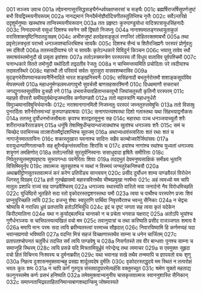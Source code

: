 001  सञ्जय उवाच
001a तद्देवनागासुरसिद्धसङ्घैर्गन्धर्वयक्षाप्सरसां च सङ्घैः
001c ब्रह्मर्षिराजर्षिसुपर्णजुष्टं बभौ वियद्विस्मयनीयरूपम्
002a नानद्यमानं निनदैर्मनोज्ञैर्वादित्रगीतस्तुतिभिश्च नृत्तैः
002c सर्वेऽन्तरिक्षे ददृशुर्मनुष्याः खस्थांश्च तान्विस्मयनीयरूपान्
003a ततः प्रहृष्टाः कुरुपाण्डुयोधा वादित्रपत्रायुधसिंहनादैः
003c निनादयन्तो वसुधां दिशश्च स्वनेन सर्वे द्विषतो निजघ्नुः
004a नानाश्वमातङ्गरथायुताकुलं वरासिशक्त्यृष्टिनिपातदुःसहम्
004c अभीरुजुष्टं हतदेहसङ्कुलं रणाजिरं लोहितरक्तमाबभौ
005a तथा प्रवृत्तेऽस्त्रभृतां पराभवे धनञ्जयश्चाधिरथिश्च सायकैः
005c दिशश्च सैन्यं च शितैरजिह्मगैः परस्परं प्रोर्णुवतुः स्म दंशितौ
006a ततस्त्वदीयाश्च परे च सायकैः कृतेऽन्धकारे विविदुर्न किञ्चन
006c भयात्तु तावेव रथौ समाश्रयंस्तमोनुदौ खे प्रसृता इवांशवः
007a ततोऽस्त्रमस्त्रेण परस्परस्य तौ विधूय वाताविव पूर्वपश्चिमौ
007c घनान्धकारे वितते तमोनुदौ यथोदितौ तद्वदतीव रेजतुः
008a न चाभिमन्तव्यमिति प्रचोदिताः परे त्वदीयाश्च तदावतस्थिरे
008c महारथौ तौ परिवार्य सर्वतः सुरासुरा वासवशम्बराविव
009a मृदङ्गभेरीपणवानकस्वनैर्निनादिते भारत शङ्खनिस्वनैः
009c ससिंहनादौ बभतुर्नरोत्तमौ शशाङ्कसूर्याविव मेघसम्प्लवे
010a महाधनुर्मण्डलमध्यगावुभौ सुवर्चसौ बाणसहस्ररश्मिनौ
010c दिधक्षमाणौ सचराचरं जगद्युगास्तसूर्याविव दुःसहौ रणे
011a उभावजेयावहितान्तकावुभौ जिघांसतुस्तौ कृतिनौ परस्परम्
011c महाहवे वीरवरौ समीयतुर्यथेन्द्रजम्भाविव कर्णपाण्डवौ
012a ततो महास्त्राणि महाधनुर्धरौ विमुञ्चमानाविषुभिर्भयानकैः
012c नराश्वनागानमितौ निजघ्नतुः परस्परं जघ्नतुरुत्तमेषुभिः
013a ततो विसस्रुः पुनरर्दिताः शरैर्नरोत्तमाभ्यां कुरुपाण्डवाश्रयाः
013c सनागपत्त्यश्वरथा दिशो गतास्तथा यथा सिंहभयाद्वनौकसः
014a ततस्तु दुर्योधनभोजसौबलाः कृपश्च शारद्वतसूनुना सह
014c महारथाः पञ्च धनञ्जयाच्युतौ शरैः शरीरान्तकरैरताडयन्
015a धनूंषि तेषामिषुधीन्हयान्ध्वजान्रथांश्च सूतांश्च धनञ्जयः शरैः
015c समं च चिच्छेद पराभिनच्च ताञ्शरोत्तमैर्द्वादशभिश्च सूतजम्
016a अथाभ्यधावंस्त्वरिताः शतं रथाः शतं च नागार्जुनमाततायिनः
016c शकास्तुखारा यवनाश्च सादिनः सहैव काम्बोजवरैर्जिघांसवः
017a वरायुधान्पाणिगतान्करैः सह क्षुरैर्न्यकृन्तंस्त्वरिताः शिरांसि च
017c हयांश्च नागांश्च रथांश्च युध्यतां धनञ्जयः शत्रुगणं तमक्षिणोत्
018a ततोऽन्तरिक्षे सुरतूर्यनिस्वनाः ससाधुवादा हृषितैः समीरिताः
018c निपेतुरप्युत्तमपुष्पवृष्टयः सुरूपगन्धाः पवनेरिताः शिवाः
019a तदद्भुतं देवमनुष्यसाक्षिकं समीक्ष्य भूतानि विसिष्मियुर्नृप
019c तवात्मजः सूतसुतश्च न व्यथां न विस्मयं जग्मतुरेकनिश्चयौ
020a अथाब्रवीद्द्रोणसुतस्तवात्मजं करं करेण प्रतिपीड्य सान्त्वयन्
020c प्रसीद दुर्योधन शाम्य पाण्डवैरलं विरोधेन धिगस्तु विग्रहम्
021a हतो गुरुर्ब्रह्मसमो महास्त्रवित्तथैव भीष्मप्रमुखा नरर्षभाः
021c अहं त्ववध्यो मम चापि मातुलः प्रशाधि राज्यं सह पाण्डवैश्चिरम्
022a धनञ्जयः स्थास्यति वारितो मया जनार्दनो नैव विरोधमिच्छति
022c युधिष्ठिरो भूतहिते सदा रतो वृकोदरस्तद्वशगस्तथा यमौ
023a त्वया च पार्थैश्च परस्परेण प्रजाः शिवं प्राप्नुयुरिच्छति त्वयि
023c व्रजन्तु शेषाः स्वपुराणि पार्थिवा निवृत्तवैराश्च भवन्तु सैनिकाः
024a न चेद्वचः श्रोष्यसि मे नराधिप ध्रुवं प्रतप्तासि हतोऽरिभिर्युधि
024c इदं च दृष्टं जगता सह त्वया कृतं यदेकेन किरीटमालिना
024e यथा न कुर्याद्बलभिन्न चान्तको न च प्रचेता भगवान्न यक्षराट्
025a अतोऽपि भूयांश्च गुणैर्धनञ्जयः स चाभिपत्स्यत्यखिलं वचो मम
025c तवानुयात्रां च तथा करिष्यति प्रसीद राजञ्जगतः शमाय वै
026a ममापि मानः परमः सदा त्वयि ब्रवीम्यतस्त्वां परमाच्च सौहृदात्
026c निवारयिष्यामि हि कर्णमप्यहं यदा भवान्सप्रणयो भविष्यति
027a वदन्ति मित्रं सहजं विचक्षणास्तथैव साम्ना च धनेन चार्जितम्
027c प्रतापतश्चोपनतं चतुर्विधं तदस्ति सर्वं त्वयि पाण्डवेषु च
028a निसर्गतस्ते तव वीर बान्धवाः पुनश्च साम्ना च समाप्नुहि स्थिरम्
028c त्वयि प्रसन्ने यदि मित्रतामियुर्ध्रुवं नरेन्द्रेन्द्र तथा त्वमाचर
029a स एवमुक्तः सुहृदा वचो हितं विचिन्त्य निःश्वस्य च दुर्मनाब्रवीत्
029c यथा भवानाह सखे तथैव तन्ममापि च ज्ञापयतो वचः शृणु
030a निहत्य दुःशासनमुक्तवान्बहु प्रसह्य शार्दूलवदेष दुर्मतिः
030c वृकोदरस्तद्धृदये मम स्थितं न तत्परोक्षं भवतः कुतः शमः
031a न चापि कर्णं गुरुपुत्र संस्तवादुपारमेत्यर्हसि वक्तुमच्युत
031c श्रमेण युक्तो महताद्य फल्गुनस्तमेष कर्णः प्रसभं हनिष्यति
032a तमेवमुक्त्वाभ्यनुनीय चासकृत्तवात्मजः स्वाननुशास्ति सैनिकान्
032c समाघ्नताभिद्रवताहितानिमान्सबाणशब्दान्किमु जोषमास्यते

